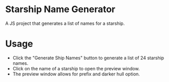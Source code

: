 # Starship Name Generator
A JS project that generates a list of names for a starship.

# Usage
- Click the "Generate Ship Names" button to generate a list of 24 starship names.
- Click on the name of a starship to open the preview window.
- The preview window allows for prefix and darker hull option.
